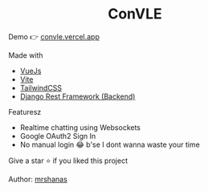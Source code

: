 <h1 align="center" style="font-weight:bold">ConVLE</h1>

Demo 👉 [convle.vercel.app](https://convle.vercel.app)

Made with

- [VueJs](https://vuejs.org)
- [Vite](https://vitejs.dev)
- [TailwindCSS](https://tailwindcss.com)
- [Django Rest Framework (Backend)](https://www.django-rest-framework.org)

Featuresz

- Realtime chatting using Websockets
- Google OAuth2 Sign In
- No manual login 😂 b'se I dont wanna waste your time

Give a star ⭐ if you liked this project

Author: [mrshanas](https://twitter.com/mrshanas)
